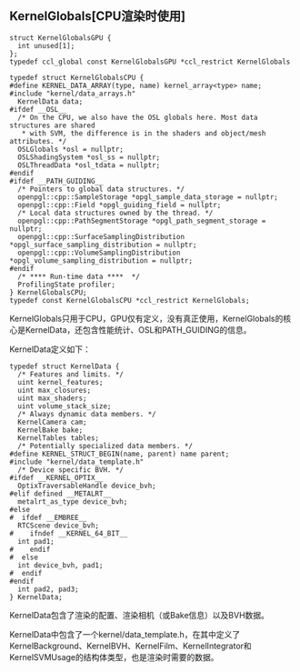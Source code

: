 ## KernelGlobals[CPU渲染时使用]

```
struct KernelGlobalsGPU {
  int unused[1];
};
typedef ccl_global const KernelGlobalsGPU *ccl_restrict KernelGlobals
```

```
typedef struct KernelGlobalsCPU {
#define KERNEL_DATA_ARRAY(type, name) kernel_array<type> name;
#include "kernel/data_arrays.h"
  KernelData data;
#ifdef __OSL__
  /* On the CPU, we also have the OSL globals here. Most data structures are shared
   * with SVM, the difference is in the shaders and object/mesh attributes. */
  OSLGlobals *osl = nullptr;
  OSLShadingSystem *osl_ss = nullptr;
  OSLThreadData *osl_tdata = nullptr;
#endif
#ifdef __PATH_GUIDING__
  /* Pointers to global data structures. */
  openpgl::cpp::SampleStorage *opgl_sample_data_storage = nullptr;
  openpgl::cpp::Field *opgl_guiding_field = nullptr;
  /* Local data structures owned by the thread. */
  openpgl::cpp::PathSegmentStorage *opgl_path_segment_storage = nullptr;
  openpgl::cpp::SurfaceSamplingDistribution *opgl_surface_sampling_distribution = nullptr;
  openpgl::cpp::VolumeSamplingDistribution *opgl_volume_sampling_distribution = nullptr;
#endif
  /* **** Run-time data ****  */
  ProfilingState profiler;
} KernelGlobalsCPU;
typedef const KernelGlobalsCPU *ccl_restrict KernelGlobals;
```

KernelGlobals只用于CPU，GPU仅有定义，没有真正使用，KernelGlobals的核心是KernelData，还包含性能统计、OSL和PATH_GUIDING的信息。

KernelData定义如下：

```
typedef struct KernelData {
  /* Features and limits. */
  uint kernel_features;
  uint max_closures;
  uint max_shaders;
  uint volume_stack_size;
  /* Always dynamic data members. */
  KernelCamera cam;
  KernelBake bake;
  KernelTables tables;
  /* Potentially specialized data members. */
#define KERNEL_STRUCT_BEGIN(name, parent) name parent;
#include "kernel/data_template.h"
  /* Device specific BVH. */
#ifdef __KERNEL_OPTIX__
  OptixTraversableHandle device_bvh;
#elif defined __METALRT__
  metalrt_as_type device_bvh;
#else
#  ifdef __EMBREE__
  RTCScene device_bvh;
#    ifndef __KERNEL_64_BIT__
  int pad1;
#    endif
#  else
  int device_bvh, pad1;
#  endif
#endif
  int pad2, pad3;
} KernelData;
```

KernelData包含了渲染的配置、渲染相机（或Bake信息）以及BVH数据。

KernelData中包含了一个kernel/data_template.h，在其中定义了KernelBackground、KernelBVH、KernelFilm、KernelIntegrator和KernelSVMUsage的结构体类型，也是渲染时需要的数据。